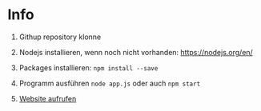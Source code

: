 # Info

1. Githup repository klonne

2. Nodejs installieren, wenn noch nicht vorhanden:
   https://nodejs.org/en/

3. Packages installieren:
   `npm install --save` 

4. Programm ausführen
   `node app.js` oder auch `npm start`

5. [Website aufrufen](http://localhost:3000/)